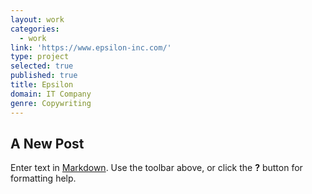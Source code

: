 ```yaml
---
layout: work
categories:
  - work
link: 'https://www.epsilon-inc.com/'
type: project
selected: true
published: true
title: Epsilon
domain: IT Company
genre: Copywriting
---
```

## A New Post

Enter text in [Markdown](http://daringfireball.net/projects/markdown/). Use the toolbar above, or click the **?** button for formatting help.
